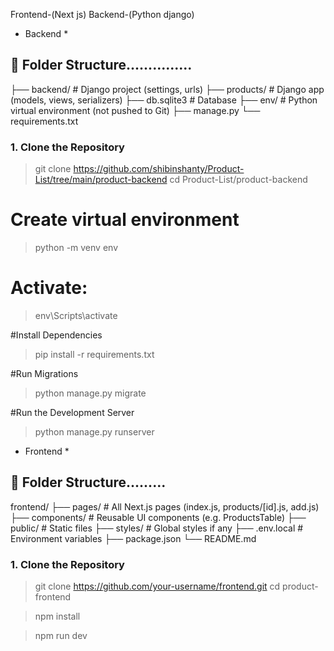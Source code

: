 Frontend-(Next js)
Backend-(Python django)


* Backend *
 ## 📁 Folder Structure...............
 
├── backend/ # Django project (settings, urls)
├── products/ # Django app (models, views, serializers)
├── db.sqlite3 # Database
├── env/ # Python virtual environment (not pushed to Git)
├── manage.py
└── requirements.txt

### 1. Clone the Repository

> git clone https://github.com/shibinshanty/Product-List/tree/main/product-backend
> cd Product-List/product-backend

# Create virtual environment
> python -m venv env

 # Activate:
> env\Scripts\activate

 #Install Dependencies
 > pip install -r requirements.txt

#Run Migrations
> python manage.py migrate

#Run the Development Server
> python manage.py runserver


* Frontend *
 ## 📁 Folder Structure.........
 
 frontend/
├── pages/ # All Next.js pages (index.js, products/[id].js, add.js)
├── components/ # Reusable UI components (e.g. ProductsTable)
├── public/ # Static files
├── styles/ # Global styles if any
├── .env.local # Environment variables
├── package.json
└── README.md

### 1. Clone the Repository
> git clone https://github.com/your-username/frontend.git
> cd  product-frontend

> npm install

> npm run dev         


  

 
